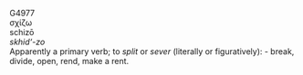 <body>
  <p>G4977<br>  σχίζω  <br> schizō  <br><i>skhid‘-zo </i><br>Apparently a primary verb; to <i>split</i> or <i>sever</i> (literally or figuratively): - break, divide, open, rend, make a rent.<br></p>
 </body>